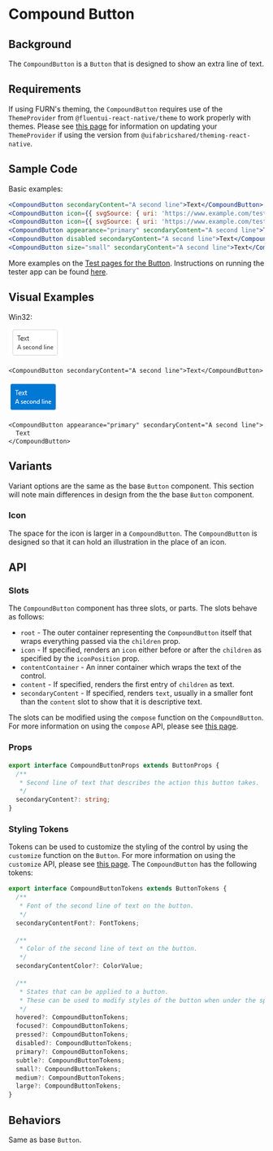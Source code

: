 # Compound Button

## Background

The `CompoundButton` is a `Button` that is designed to show an extra line of text.

## Requirements

If using FURN's theming, the `CompoundButton` requires use of the `ThemeProvider` from `@fluentui-react-native/theme` to work properly with themes. Please see [this page](https://github.com/microsoft/fluentui-react-native/blob/master/docs/pages/Guides/UpdateThemeProvider.md) for information on updating your `ThemeProvider` if using the version from `@uifabricshared/theming-react-native`.

## Sample Code

Basic examples:

```jsx
<CompoundButton secondaryContent="A second line">Text</CompoundButton>
<CompoundButton icon={{ svgSource: { uri: 'https://www.example.com/test.svg', viewBox: '0 0 100 100' } }} secondaryContent="A second line" />
<CompoundButton icon={{ svgSource: { uri: 'https://www.example.com/test.svg', viewBox: '0 0 100 100' } }} secondaryContent="A second line">Text</CompoundButton>
<CompoundButton appearance="primary" secondaryContent="A second line">Text</CompoundButton>
<CompoundButton disabled secondaryContent="A second line">Text</CompoundButton>
<CompoundButton size="small" secondaryContent="A second line">Text</CompoundButton>
```

More examples on the [Test pages for the Button](https://github.com/microsoft/fluentui-react-native/tree/master/apps/fluent-tester/src/FluentTester/TestComponents/Button). Instructions on running the tester app can be found [here](https://github.com/microsoft/fluentui-react-native/blob/master/apps/fluent-tester/README.md).

## Visual Examples

Win32:

![CompoundButton with text on win32 example](../../assets/compoundbutton_example_win32.png)

```tsx
<CompoundButton secondaryContent="A second line">Text</CompoundButton>
```

![CompoundButton with text and primary appearance on win32 example](../../assets/compoundbutton_primary_example_win32.png)

```tsx
<CompoundButton appearance="primary" secondaryContent="A second line">
  Text
</CompoundButton>
```

## Variants

Variant options are the same as the base `Button` component. This section will note main differences in design from the the base `Button` component.

### Icon

The space for the icon is larger in a `CompoundButton`. The `CompoundButton` is designed so that it can hold an illustration in the place of an icon.

## API

### Slots

The `CompoundButton` component has three slots, or parts. The slots behave as follows:

- `root` - The outer container representing the `CompoundButton` itself that wraps everything passed via the `children` prop.
- `icon` - If specified, renders an `icon` either before or after the `children` as specified by the `iconPosition` prop.
- `contentContainer` - An inner container which wraps the text of the control.
- `content` - If specified, renders the first entry of `children` as text.
- `secondaryContent` - If specified, renders `text`, usually in a smaller font than the `content` slot to show that it is descriptive text.

The slots can be modified using the `compose` function on the `CompoundButton`. For more information on using the `compose` API, please see [this page](../../../../framework/composition/README.md).

### Props

```ts
export interface CompoundButtonProps extends ButtonProps {
  /**
   * Second line of text that describes the action this button takes.
   */
  secondaryContent?: string;
}
```

### Styling Tokens

Tokens can be used to customize the styling of the control by using the `customize` function on the `Button`. For more information on using the `customize` API, please see [this page](../../../../framework/composition/README.md). The `CompoundButton` has the following tokens:

```ts
export interface CompoundButtonTokens extends ButtonTokens {
  /**
   * Font of the second line of text on the button.
   */
  secondaryContentFont?: FontTokens;

  /**
   * Color of the second line of text on the button.
   */
  secondaryContentColor?: ColorValue;

  /**
   * States that can be applied to a button.
   * These can be used to modify styles of the button when under the specified state.
   */
  hovered?: CompoundButtonTokens;
  focused?: CompoundButtonTokens;
  pressed?: CompoundButtonTokens;
  disabled?: CompoundButtonTokens;
  primary?: CompoundButtonTokens;
  subtle?: CompoundButtonTokens;
  small?: CompoundButtonTokens;
  medium?: CompoundButtonTokens;
  large?: CompoundButtonTokens;
}
```

## Behaviors

Same as base `Button`.
